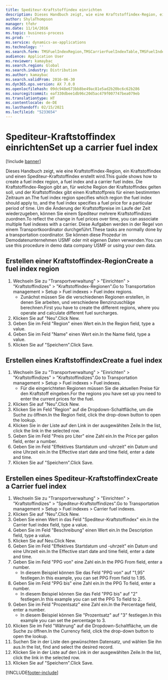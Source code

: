 ```yaml
---
title: Spediteur-Kraftstoffindex einrichten
description: Dieses Handbuch zeigt, wie eine Kraftstoffindex-Region, ein Kraftstoffindex und einen Spediteur-Kraftstoffindex erstellt wird.
author: ShylaThompson
manager: tfehr
ms.date: 11/14/2016
ms.topic: business-process
ms.prod: ''
ms.service: dynamics-ax-applications
ms.technology: ''
ms.search.form: TMSFuelIndexRegion,TMSCarrierFuelIndexTable,TMSFuelIndex
audience: Application User
ms.reviewer: kamaybac
ms.search.region: Global
ms.search.industry: Distribution
ms.author: kamaybac
ms.search.validFrom: 2016-06-30
ms.dyn365.ops.version: AX 7.0.0
ms.openlocfilehash: 09dc948e673bb8be49ac81e5ad2b20bc6c62b286
ms.sourcegitcommit: eaf330dbee1db96c20d5ac479f007747bea079eb
ms.translationtype: HT
ms.contentlocale: de-DE
ms.lasthandoff: 02/15/2021
ms.locfileid: "5233654"
---
```

# <a name="set-up-a-carrier-fuel-index"></a><span data-ttu-id="f9d2c-103">Spediteur-Kraftstoffindex einrichten</span><span class="sxs-lookup"><span data-stu-id="f9d2c-103">Set up a carrier fuel index</span></span>

[!include [banner](../../includes/banner.md)]

<span data-ttu-id="f9d2c-104">Dieses Handbuch zeigt, wie eine Kraftstoffindex-Region, ein Kraftstoffindex und einen Spediteur-Kraftstoffindex erstellt wird.</span><span class="sxs-lookup"><span data-stu-id="f9d2c-104">This guide shows how to create a fuel index region, a fuel index and a carrier fuel index.</span></span> <span data-ttu-id="f9d2c-105">Die Kraftstoffindex-Region gibt an, für welche Region der Kraftstoffindex gelten soll, und der Kraftstoffindex gibt einen Kraftstoffpreis für einen bestimmten Zeitraum an.</span><span class="sxs-lookup"><span data-stu-id="f9d2c-105">The fuel index region specifies which region the fuel index should apply to, and the fuel index specifies a fuel price for a particular period of time.</span></span> <span data-ttu-id="f9d2c-106">Um die Änderung der Kraftstoffpreise im Laufe der Zeit wiederzugeben, können Sie einem Spediteur mehrere Kraftstoffindizes zuordnen.</span><span class="sxs-lookup"><span data-stu-id="f9d2c-106">To reflect the change in fuel prices over time, you can associate multiple fuel indexes with a carrier.</span></span>  <span data-ttu-id="f9d2c-107">Diese Aufgaben werden in der Regel von einem Transportkoordinator durchgeführt.</span><span class="sxs-lookup"><span data-stu-id="f9d2c-107">These tasks are normally done by a transportation coordinator.</span></span> <span data-ttu-id="f9d2c-108">Sie können diese Prozedur im Demodatenunternehmen USMF oder mit eigenen Daten verwenden.</span><span class="sxs-lookup"><span data-stu-id="f9d2c-108">You can use this procedure in demo data company USMF or using your own data.</span></span>


## <a name="create-a-fuel-index-region"></a><span data-ttu-id="f9d2c-109">Erstellen einer Kraftstoffindex-Region</span><span class="sxs-lookup"><span data-stu-id="f9d2c-109">Create a fuel index region</span></span>
1. <span data-ttu-id="f9d2c-110">Wechseln Sie zu "Transportverwaltung" > "Einrichten" > "Kraftstoffindizes" > "Kraftstoffindex-Regionen".</span><span class="sxs-lookup"><span data-stu-id="f9d2c-110">Go to Transportation management > Setup > Fuel indexes > Fuel index regions.</span></span>
    * <span data-ttu-id="f9d2c-111">Zunächst müssen Sie die verschiedenen Regionen erstellen, in denen Sie arbeiten, und verschiedene Benzinzuschläge berechnen.</span><span class="sxs-lookup"><span data-stu-id="f9d2c-111">First you have to create the different regions, where you operate and calculate different fuel surcharges.</span></span>  
2. <span data-ttu-id="f9d2c-112">Klicken Sie auf "Neu".</span><span class="sxs-lookup"><span data-stu-id="f9d2c-112">Click New.</span></span>
3. <span data-ttu-id="f9d2c-113">Geben Sie im Feld "Region" einen Wert ein.</span><span class="sxs-lookup"><span data-stu-id="f9d2c-113">In the Region field, type a value.</span></span>
4. <span data-ttu-id="f9d2c-114">Geben Sie im Feld "Name" einen Wert ein.</span><span class="sxs-lookup"><span data-stu-id="f9d2c-114">In the Name field, type a value.</span></span>
5. <span data-ttu-id="f9d2c-115">Klicken Sie auf "Speichern".</span><span class="sxs-lookup"><span data-stu-id="f9d2c-115">Click Save.</span></span>

## <a name="create-a-fuel-index"></a><span data-ttu-id="f9d2c-116">Erstellen eines Kraftstoffindex</span><span class="sxs-lookup"><span data-stu-id="f9d2c-116">Create a fuel index</span></span>
1. <span data-ttu-id="f9d2c-117">Wechseln Sie zu "Transportverwaltung" > "Einrichten" > "Kraftstoffindizes" > "Kraftstoffindizes".</span><span class="sxs-lookup"><span data-stu-id="f9d2c-117">Go to Transportation management > Setup > Fuel indexes > Fuel indexes.</span></span>
    * <span data-ttu-id="f9d2c-118">Für die eingerichteten Regionen müssen Sie die aktuellen Preise für den Kraftstoff eingeben.</span><span class="sxs-lookup"><span data-stu-id="f9d2c-118">For the regions you have set up you need to enter the current prices for the fuel.</span></span>  
2. <span data-ttu-id="f9d2c-119">Klicken Sie auf "Neu".</span><span class="sxs-lookup"><span data-stu-id="f9d2c-119">Click New.</span></span>
3. <span data-ttu-id="f9d2c-120">Klicken Sie im Feld "Region" auf die Dropdown-Schaltfläche, um die Suche zu öffnen.</span><span class="sxs-lookup"><span data-stu-id="f9d2c-120">In the Region field, click the drop-down button to open the lookup.</span></span>
4. <span data-ttu-id="f9d2c-121">Klicken Sie in der Liste auf den Link in der ausgewählten Zeile.</span><span class="sxs-lookup"><span data-stu-id="f9d2c-121">In the list, click the link in the selected row.</span></span>
5. <span data-ttu-id="f9d2c-122">Geben Sie im Feld "Preis pro Liter" eine Zahl ein.</span><span class="sxs-lookup"><span data-stu-id="f9d2c-122">In the Price per gallon field, enter a number.</span></span>
6. <span data-ttu-id="f9d2c-123">Geben Sie im Feld "Effektives Startdatum und -uhrzeit" ein Datum und eine Uhrzeit ein.</span><span class="sxs-lookup"><span data-stu-id="f9d2c-123">In the Effective start date and time field, enter a date and time.</span></span>
7. <span data-ttu-id="f9d2c-124">Klicken Sie auf "Speichern".</span><span class="sxs-lookup"><span data-stu-id="f9d2c-124">Click Save.</span></span>

## <a name="create-a-carrier-fuel-index"></a><span data-ttu-id="f9d2c-125">Erstellen eines Spediteur-Kraftstoffindex</span><span class="sxs-lookup"><span data-stu-id="f9d2c-125">Create a Carrier fuel index</span></span>
1. <span data-ttu-id="f9d2c-126">Wechseln Sie zu "Transportverwaltung" > "Einrichten" > "Kraftstoffindizes" > "Spediteur-Kraftstoffindizes".</span><span class="sxs-lookup"><span data-stu-id="f9d2c-126">Go to Transportation management > Setup > Fuel indexes > Carrier fuel indexes.</span></span>
2. <span data-ttu-id="f9d2c-127">Klicken Sie auf "Neu".</span><span class="sxs-lookup"><span data-stu-id="f9d2c-127">Click New.</span></span>
3. <span data-ttu-id="f9d2c-128">Geben Sie einen Wert in das Feld "Spediteur-Kraftstoffindex" ein.</span><span class="sxs-lookup"><span data-stu-id="f9d2c-128">In the Carrier fuel index field, type a value.</span></span>
4. <span data-ttu-id="f9d2c-129">Geben Sie im Feld "Beschreibung" einen Wert ein.</span><span class="sxs-lookup"><span data-stu-id="f9d2c-129">In the Description field, type a value.</span></span>
5. <span data-ttu-id="f9d2c-130">Klicken Sie auf Neu.</span><span class="sxs-lookup"><span data-stu-id="f9d2c-130">Click New.</span></span>
6. <span data-ttu-id="f9d2c-131">Geben Sie im Feld "Effektives Startdatum und -uhrzeit" ein Datum und eine Uhrzeit ein.</span><span class="sxs-lookup"><span data-stu-id="f9d2c-131">In the Effective start date and time field, enter a date and time.</span></span>
7. <span data-ttu-id="f9d2c-132">Geben Sie im Feld "PPG von" eine Zahl ein.</span><span class="sxs-lookup"><span data-stu-id="f9d2c-132">In the PPG From field, enter a number.</span></span>
    * <span data-ttu-id="f9d2c-133">In diesem Beispiel können Sie das Feld "PPG von" auf "1,95" festlegen.</span><span class="sxs-lookup"><span data-stu-id="f9d2c-133">In this example, you can set PPG From field to 1.95.</span></span>  
8. <span data-ttu-id="f9d2c-134">Geben Sie im Feld "PPG bis" eine Zahl ein.</span><span class="sxs-lookup"><span data-stu-id="f9d2c-134">In the PPG To field, enter a number.</span></span>
    * <span data-ttu-id="f9d2c-135">In diesem Beispiel können Sie das Feld "PPG bis" auf "2" festlegen.</span><span class="sxs-lookup"><span data-stu-id="f9d2c-135">In this example you can set the PPG To field to 2.</span></span>  
9. <span data-ttu-id="f9d2c-136">Geben Sie im Feld "Prozentsatz" eine Zahl ein.</span><span class="sxs-lookup"><span data-stu-id="f9d2c-136">In the Percentage field, enter a number.</span></span>
    * <span data-ttu-id="f9d2c-137">In diesem Beispiel können Sie "Prozentsatz" auf "3" festlegen.</span><span class="sxs-lookup"><span data-stu-id="f9d2c-137">In this example you can set the percentage to 3.</span></span>  
10. <span data-ttu-id="f9d2c-138">Klicken Sie im Feld "Währung" auf die Dropdown-Schaltfläche, um die Suche zu öffnen.</span><span class="sxs-lookup"><span data-stu-id="f9d2c-138">In the Currency field, click the drop-down button to open the lookup.</span></span>
11. <span data-ttu-id="f9d2c-139">Suchen Sie in der Liste den gewünschten Datensatz, und wählen Sie ihn aus.</span><span class="sxs-lookup"><span data-stu-id="f9d2c-139">In the list, find and select the desired record.</span></span>
12. <span data-ttu-id="f9d2c-140">Klicken Sie in der Liste auf den Link in der ausgewählten Zeile.</span><span class="sxs-lookup"><span data-stu-id="f9d2c-140">In the list, click the link in the selected row.</span></span>
13. <span data-ttu-id="f9d2c-141">Klicken Sie auf "Speichern".</span><span class="sxs-lookup"><span data-stu-id="f9d2c-141">Click Save.</span></span>



[!INCLUDE[footer-include](../../../includes/footer-banner.md)]